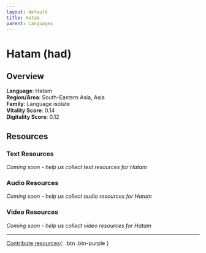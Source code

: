 ```yaml
---
layout: default
title: Hatam
parent: Languages
---
```


# Hatam (had)

## Overview

**Language**: Hatam  
**Region/Area**: South-Eastern Asia, Asia  
**Family**: Language isolate  
**Vitality Score**: 0.14  
**Digitality Score**: 0.12  

## Resources

### Text Resources
*Coming soon - help us collect text resources for Hatam*

### Audio Resources
*Coming soon - help us collect audio resources for Hatam*

### Video Resources
*Coming soon - help us collect video resources for Hatam*

---

[Contribute resources](https://fairtrain.github.io/){: .btn .btn-purple }
